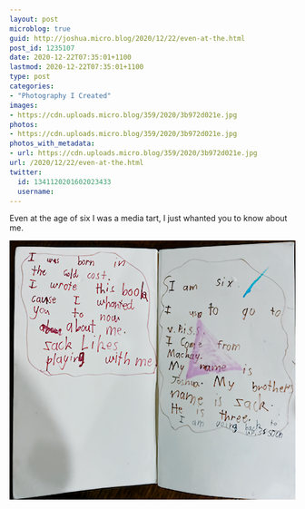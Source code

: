 ```yaml
---
layout: post
microblog: true
guid: http://joshua.micro.blog/2020/12/22/even-at-the.html
post_id: 1235107
date: 2020-12-22T07:35:01+1100
lastmod: 2020-12-22T07:35:01+1100
type: post
categories:
- "Photography I Created"
images:
- https://cdn.uploads.micro.blog/359/2020/3b972d021e.jpg
photos:
- https://cdn.uploads.micro.blog/359/2020/3b972d021e.jpg
photos_with_metadata:
- url: https://cdn.uploads.micro.blog/359/2020/3b972d021e.jpg
url: /2020/12/22/even-at-the.html
twitter:
  id: 1341120201602023433
  username: 
---
```

Even at the age of six I was a media tart, I just whanted you to know about me.

<img src="uploads/2020/3b972d021e.jpg" width="600" height="457" alt="" />
